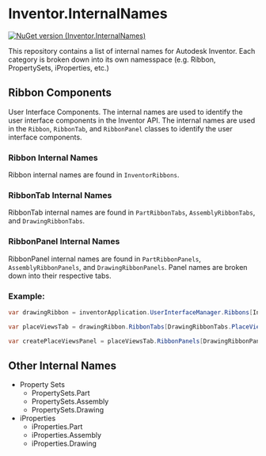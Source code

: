 # Inventor.InternalNames

[![NuGet version (Inventor.InternalNames)](https://buildstats.info/nuget/Inventor.InternalNames)](https://www.nuget.org/packages/Inventor.InternalNames)

This repository contains a list of internal names for Autodesk Inventor. Each category is broken down into its own namesspace (e.g. Ribbon, PropertySets, iProperties, etc.)

## Ribbon Components

 User Interface Components. The internal names are used to identify the user interface components in the Inventor API. The internal names are used in the `Ribbon`, `RibbonTab`, and `RibbonPanel` classes to identify the user interface components.

### Ribbon Internal Names

Ribbon internal names are found in `InventorRibbons`. 

### RibbonTab Internal Names

RibbonTab internal names are found in `PartRibbonTabs`, `AssemblyRibbonTabs`, and `DrawingRibbonTabs`.

### RibbonPanel Internal Names

RibbonPanel internal names are found in `PartRibbonPanels`, `AssemblyRibbonPanels`, and `DrawingRibbonPanels`. Panel names are broken down into their respective tabs.

### Example:
```csharp
var drawingRibbon = inventorApplication.UserInterfaceManager.Ribbons[InventorRibbons.Drawing];

var placeViewsTab = drawingRibbon.RibbonTabs[DrawingRibbonTabs.PlaceViews];

var createPlaceViewsPanel = placeViewsTab.RibbonPanels[DrawingRibbonPanels.PlaceViews.Create];
```

## Other Internal Names

* Property Sets
  * PropertySets.Part
  * PropertySets.Assembly
  * PropertySets.Drawing
* iProperties
  * iProperties.Part
  * iProperties.Assembly
  * iProperties.Drawing
